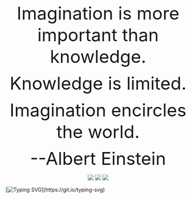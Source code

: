 <p align=center><font color="" size=25 face="">Imagination is more important than knowledge. </font></p> 

<p align=center><font color="" size=25 face="">Knowledge is limited.</font></p> 

<p align=center><font color="" size=25 face="">Imagination encircles the world.</font>  </p> 

<p align=center><font color="" size=25 face="">--Albert Einstein</font>  </p> 


<!--   my-icons -->
<p align="center">
    <a href="https://github.com/Weixin-Ma/Weixin-Ma/graphs/contributors"><img src="https://img.shields.io/github/contributors/Weixin-Ma/Weixin-Ma?color=blue"></a>
    <a href="https://github.com/Weixin-Ma/Weixin-Ma/stargazers"><img src="https://img.shields.io/github/stars/Weixin-Ma/Weixin-Ma.svg?logo=github"></a>
    <a href="https://github.com/Weixin-Ma/Weixin-Ma/network/members"><img src="https://img.shields.io/github/forks/Weixin-Ma/Weixin-Ma.svg?color=blue&logo=github"></a>
</p>


<!--   my-ticker -->    
[![Typing SVG](https://readme-typing-svg.herokuapp.com?color=%2336BCF7&center=true&vCenter=true&width=600&lines=Hi+there+👋,+I+am+Weixin+Ma,+you+can+call+me+Melo;+Welcome+to+My+Github!)](https://git.io/typing-svg)
